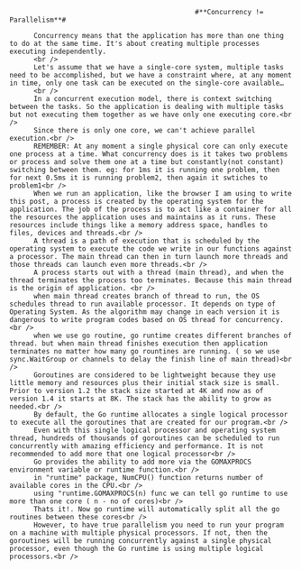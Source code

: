                                                   #**Concurrency != Parallelism**#

          Concurrency means that the application has more than one thing to do at the same time. It's about creating multiple processes executing independently.  
          <br />
          Let's assume that we have a single-core system, multiple tasks need to be accomplished, but we have a constraint where, at any moment in time, only one task can be executed on the single-core available…  
          <br />
          In a concurrent execution model, there is context switching between the tasks. So the application is dealing with multiple tasks but not executing them together as we have only one executing core.<br />
          Since there is only one core, we can't achieve parallel execution.<br />
          REMEMBER: At any moment a single physical core can only execute one process at a time. What concurrency does is it takes two problems or process and solve them one at a time but constantly(not constant) switching between them. eg: for 1ms it is running one problem, then for next 0.5ms it is running problem2, then again it swtiches to problem1<br />
          When we run an application, like the browser I am using to write this post, a process is created by the operating system for the application. The job of the process is to act like a container for all the resources the application uses and maintains as it runs. These resources include things like a memory address space, handles to files, devices and threads.<br />
          A thread is a path of execution that is scheduled by the operating system to execute the code we write in our functions against a processor. The main thread can then in turn launch more threads and those threads can launch even more threads.<br />
          A process starts out with a thread (main thread), and when the thread terminates the process too terminates. Because this main thread is the origin of application. <br />
          when main thread creates branch of thread to run, the OS schedules thread to run available processor. It depends on type of Operating System. As the algorithm may change in each version it is dangerous to write program codes based on OS thread for concurrency.<br />
          when we use go routine, go runtime creates different branches of thread. but when main thread finishes execution then application terminates no matter how many go rountines are running. ( so we use sync.WaitGroup or channels to delay the finish line of main thread)<br />
          Goroutines are considered to be lightweight because they use little memory and resources plus their initial stack size is small. Prior to version 1.2 the stack size started at 4K and now as of version 1.4 it starts at 8K. The stack has the ability to grow as needed.<br />
          By default, the Go runtime allocates a single logical processor to execute all the goroutines that are created for our program.<br />
          Even with this single logical processor and operating system thread, hundreds of thousands of goroutines can be scheduled to run concurrently with amazing efficiency and performance. It is not recommended to add more that one logical processor<br />
          Go provides the ability to add more via the GOMAXPROCS environment variable or runtime function.<br />
          in "runtime" package, NumCPU() function returns number of available cores in the CPU.<br />
          using "runtime.GOMAXPROCS(n) func we can tell go runtime to use more than one core ( n - no of cores)<br />
          Thats it!. Now go runtime will automatically split all the go routines between these cores<br />
          However, to have true parallelism you need to run your program on a machine with multiple physical processors. If not, then the goroutines will be running concurrently against a single physical processor, even though the Go runtime is using multiple logical processors.<br />


